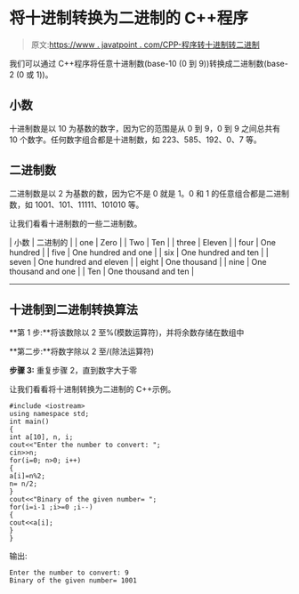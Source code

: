 # 将十进制转换为二进制的 C++程序

> 原文:[https://www . javatpoint . com/CPP-程序转十进制转二进制](https://www.javatpoint.com/cpp-program-to-convert-decimal-to-binary)

我们可以通过 C++程序将任意十进制数(base-10 (0 到 9))转换成二进制数(base-2 (0 或 1))。

## 小数

十进制数是以 10 为基数的数字，因为它的范围是从 0 到 9，0 到 9 之间总共有 10 个数字。任何数字组合都是十进制数，如 223、585、192、0、7 等。

## 二进制数

二进制数是以 2 为基数的数，因为它不是 0 就是 1。0 和 1 的任意组合都是二进制数，如 1001、101、11111、101010 等。

让我们看看十进制数的一些二进制数。

| 小数 | 二进制的 |
| one | Zero |
| Two | Ten |
| three | Eleven |
| four | One hundred |
| five | One hundred and one |
| six | One hundred and ten |
| seven | One hundred and eleven |
| eight | One thousand |
| nine | One thousand and one |
| Ten | One thousand and ten |

* * *

## 十进制到二进制转换算法

**第 1 步:**将该数除以 2 至%(模数运算符)，并将余数存储在数组中

**第二步:**将数字除以 2 至/(除法运算符)

**步骤 3:** 重复步骤 2，直到数字大于零

让我们看看将十进制转换为二进制的 C++示例。

```
#include <iostream>
using namespace std;
int main()
{
int a[10], n, i;  
cout<<"Enter the number to convert: ";  
cin>>n;  
for(i=0; n>0; i++)  
{  
a[i]=n%2;  
n= n/2;
}  
cout<<"Binary of the given number= ";  
for(i=i-1 ;i>=0 ;i--)  
{  
cout<<a[i];  
}  
}

```

输出:

```
Enter the number to convert: 9
Binary of the given number= 1001

```